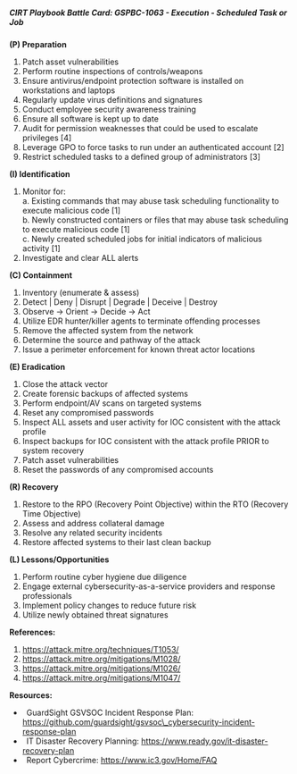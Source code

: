 ##### CIRT Playbook Battle Card: **GSPBC-1063 - Execution - Scheduled Task or Job**

**(P) Preparation**

1.  Patch asset vulnerabilities
2.  Perform routine inspections of controls/weapons
3.  Ensure antivirus/endpoint protection software is installed on workstations and laptops
4.  Regularly update virus definitions and signatures
5.  Conduct employee security awareness training
6.  Ensure all software is kept up to date
7.  Audit for permission weaknesses that could be used to escalate privileges \[4\]
8.  Leverage GPO to force tasks to run under an authenticated account \[2\]
9.  Restrict scheduled tasks to a defined group of administrators \[3\]

**(I) Identification**

1.  Monitor for:  
    a. Existing commands that may abuse task scheduling functionality to execute malicious code \[1\]  
    b. Newly constructed containers or files that may abuse task scheduling to execute malicious code \[1\]  
    c. Newly created scheduled jobs for initial indicators of malicious activity \[1\]
2.  Investigate and clear ALL alerts

**(C) Containment**

1.  Inventory (enumerate & assess)
2.  Detect | Deny | Disrupt | Degrade | Deceive | Destroy
3.  Observe -> Orient -> Decide -> Act
4.  Utilize EDR hunter/killer agents to terminate offending processes
5.  Remove the affected system from the network
6.  Determine the source and pathway of the attack
7.  Issue a perimeter enforcement for known threat actor locations

**(E) Eradication**

1.  Close the attack vector
2.  Create forensic backups of affected systems
3.  Perform endpoint/AV scans on targeted systems
4.  Reset any compromised passwords
5.  Inspect ALL assets and user activity for IOC consistent with the attack profile
6.  Inspect backups for IOC consistent with the attack profile PRIOR to system recovery
7.  Patch asset vulnerabilities
8.  Reset the passwords of any compromised accounts

**(R) Recovery**

1.  Restore to the RPO (Recovery Point Objective) within the RTO (Recovery Time Objective)
2.  Assess and address collateral damage
3.  Resolve any related security incidents
4.  Restore affected systems to their last clean backup

**(L) Lessons/Opportunities**

1.  Perform routine cyber hygiene due diligence
2.  Engage external cybersecurity-as-a-service providers and response professionals
3.  Implement policy changes to reduce future risk
4.  Utilize newly obtained threat signatures

**References:**

1.  https://attack.mitre.org/techniques/T1053/
2.  https://attack.mitre.org/mitigations/M1028/
3.  https://attack.mitre.org/mitigations/M1026/
4.  https://attack.mitre.org/mitigations/M1047/

**Resources:**

*    GuardSight GSVSOC Incident Response Plan: https://github.com/guardsight/gsvsoc\_cybersecurity-incident-response-plan
*    IT Disaster Recovery Planning: https://www.ready.gov/it-disaster-recovery-plan
*    Report Cybercrime: https://www.ic3.gov/Home/FAQ